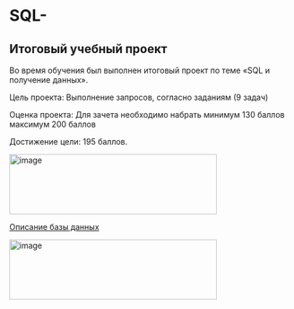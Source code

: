 # SQL-
## Итоговый учебный проект 

Во время обучения был выполнен итоговый проект по теме «SQL и получение данных».

Цель проекта: Выполнение запросов, согласно заданиям (9 задач)

Оценка проекта: Для зачета необходимо набрать минимум 130 баллов максимум 200 баллов

Достижение цели: 195 баллов.

<img width="370" height="107" alt="image" src="https://github.com/user-attachments/assets/9c4968a4-d355-4e77-8c06-d6545d499830" />




[Описание базы данных](https://edu.postgrespro.ru/bookings.pdf)

<img width="370" height="107" alt="image" src="https://github.com/user-attachments/assets/9c4968a4-d355-4e77-8c06-d6545d499830" />
